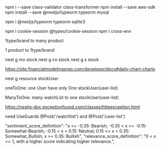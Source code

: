 npm i --save class-validator class-transformer
npm install --save aws-sdk
npm install --save @nestjs/typeorm typeorm mysql

npm i @nestjs/typeorm typeorm sqlite3

npm i cookie-session @types/cookie-session
npm i cross-env

1type/brand to many product

1 product to 1type/brand

nest g mo stock
nest g co stock
nest g s stock

https://site.financialmodelingprep.com/developer/docs#daily-chart-charts

nest g resource stockUser

oneToOne:
one User have only One stockUser(user-list)

ManyToOne:
many watchList to one stockUser(user-list)

https://nestjs-doc.exceptionfound.com/classes/httpexception.html

need UseGuards @Post('/watchlist') and @Post('/user-list')


  "sentiment_score_definition": "x <= -0.35: Bearish; -0.35 < x <= -0.15: Somewhat-Bearish; -0.15 < x < 0.15: Neutral; 0.15 <= x < 0.35: Somewhat_Bullish; x >= 0.35: Bullish",
  "relevance_score_definition": "0 < x <= 1, with a higher score indicating higher relevance.",